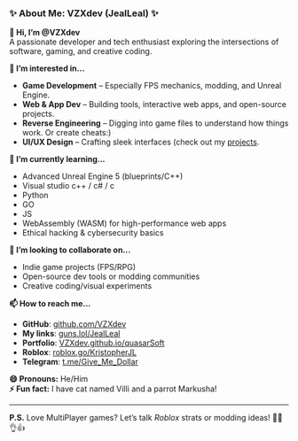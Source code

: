 ### **✨ About Me: VZXdev (JealLeal) ✨**  

**👋 Hi, I’m @VZXdev**  
A passionate developer and tech enthusiast exploring the intersections of software, gaming, and creative coding.  

**👀 I’m interested in...**  
- **Game Development** – Especially FPS mechanics, modding, and Unreal Engine.  
- **Web & App Dev** – Building tools, interactive web apps, and open-source projects.  
- **Reverse Engineering** – Digging into game files to understand how things work.  Or create cheats:)
- **UI/UX Design** – Crafting sleek interfaces (check out my [projects](https://vzxdev.github.io/quasarSoft/About).  

**🌱 I’m currently learning...**  
- Advanced Unreal Engine 5 (blueprints/C++)
- Visual studio c++ / c# / c
- Python
- GO
- JS
- WebAssembly (WASM) for high-performance web apps  
- Ethical hacking & cybersecurity basics  

**💞️ I’m looking to collaborate on...**  
- Indie game projects (FPS/RPG)  
- Open-source dev tools or modding communities  
- Creative coding/visual experiments  

**📫 How to reach me...**  
- **GitHub**: [github.com/VZXdev](https://github.com/VZXdev)  
- **My links**: [guns.lol/JealLeal](https://guns.lol/JealLeal)  
- **Portfolio**: [VZXdev.github.io/quasarSoft](https://vzxdev.github.io/quasarSoft/About)
- **Roblox**: [roblox.go/KristopherJL](https://www.roblox.com/users/189788555/profile)
- **Telegram**: [t.me/Give_Me_Dollar](https://www.t.me/Give_Me_Dollar)
  
**😄 Pronouns:** He/Him  
**⚡ Fun fact:** I have cat named Villi and a parrot Markusha!  


---  
**P.S.** Love MultiPlayer games? Let’s talk *Roblox* strats or modding ideas! 🦜💀👌👍
